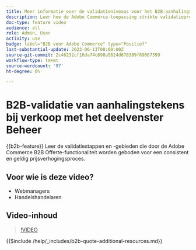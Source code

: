```yaml
---
title: Meer informatie over de validatieniveaus voor het B2B-aanhalingsproces vindt u in het deelvenster Beheer
description: Leer hoe de Adobe Commerce-toepassing strikte validatieprocessen heeft.  Deze videozelfstudie demonstreert het validatieproces vanuit het Adobe Commerce-beheerdeelvenster om te controleren of de quotaprocedure geldig en consistent is
doc-type: feature video
audience: all
role: Admin, User
activity: use
badge: label="B2B voor Adobe Commerce" type="Positief"
last-substantial-update: 2023-06-13T00:00:00Z
source-git-commit: 2c46232cf16da74c698a5824d678389f89667399
workflow-type: tm+mt
source-wordcount: '97'
ht-degree: 0%

---
```


# B2B-validatie van aanhalingstekens bij verkoop met het deelvenster Beheer

{{b2b-feature}}
Leer de validatiestappen en -gebieden die door de Adobe Commerce B2B Offerte-functionaliteit worden geboden voor een consistent en geldig prijsverhogingsproces.

## Voor wie is deze video?

- Webmanagers
- Handelshandelaren

## Video-inhoud

>[!VIDEO](https://video.tv.adobe.com/v/3420413?learn=on)

{{$include /help/_includes/b2b-quote-additional-resources.md}}
